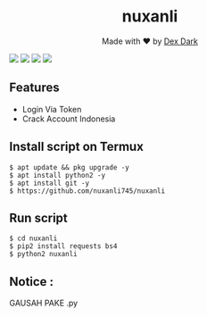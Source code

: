 <h1 align="center">
  nuxanli
</h1>
</div>
<p align="center">
  Made with ❤️ by <a href="https://github.com/nuxanli745">Dex Dark</a>
</p>

   ![](https://img.shields.io/badge/Language-1-blue) ![](https://img.shields.io/badge/Python-3.7-green) ![](https://img.shields.io/badge/Size-5KB-orange) ![](https://img.shields.io/badge/Relase-16-09-20-brightgreen)

## Features
* Login Via Token
* Crack Account Indonesia
## Install script on Termux
```
$ apt update && pkg upgrade -y
$ apt install python2 -y
$ apt install git -y
$ https://github.com/nuxanli745/nuxanli
```

## Run script
```
$ cd nuxanli
$ pip2 install requests bs4
$ python2 nuxanli
```
## Notice :
GAUSAH PAKE .py
```
